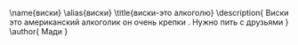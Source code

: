 \name{виски}
\alias{виски}
\title{виски-это алкоголю}
\description{
  Виски это американский алкоголик он очень крепки . Нужно пить с друзьями 
}
\author{
  Мади
}
